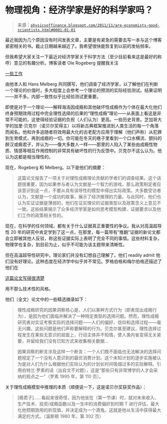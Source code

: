 <!--yml

分类：未分类

日期：2024-05-18 07:02:27

-->

# 物理视角：经济学家是好的科学家吗？

> 来源：[`physicsoffinance.blogspot.com/2011/11/are-economists-good-scientists.html#0001-01-01`](http://physicsoffinance.blogspot.com/2011/11/are-economists-good-scientists.html#0001-01-01)

最近我因为几个原因没有时间发表文章，主要是有紧急的需要去写一本与这个博客紧密相关的书。截止日期越来越近了。我希望很快能恢复到以前的发帖频率。

但我希望大家关注一下最近对经济学家关于科学方法（至少目前看来这是最好的称呼）意见的有趣分析。博客读者 Ole Rogeberg 提醒我关注

[一些工作](http://www.mendeley.com/profiles/ole-rogeberg/document/4267287632/#highlighted)

由他本人和 Hans Melberg 共同撰写，他们调查了经济学家，以了解他们在判断一个理论的价值时，多大程度上会参考一个理论的预测的实际经验测试。结果证明——并不多。内部一致性似乎比经验测试更重要。

即使是对于一个理论——解释海洛因成瘾和其他破坏性成瘾作为个体在最大化他们终身预期效用过程中完全理性选择的后果的“理性成瘾”理论——从表面上看这是非常不可能的，这使得经验证据的负担（人们认为）更高。一些历史背景。芝加哥大学的加里·贝克尔（诺贝尔奖得主）以将新古典框架推进到人类生活的每一个角落而闻名。他和许多追随者将效用最大化的古老配方应用于理解（他们声称）从犯罪到生育模式，再到成瘾的一切。你可能在冬天的巷子里看到一个口水横流、颤抖的醉汉或瘾君子，并认为——像大多数人一样——那里的人陷入了某些由成瘾性物质、情感等相互作用控制的非常具有破坏性的行为反馈中。贝克尔不这么认为。他认为这都是相当理性的。

现在，Rogeberg 和 Melberg。以下是他们的摘要：

> 这篇论文报告了一项关于对理性成瘾理论贡献的学者们的调查结果。这个话题很重要，因为如果参与者认为文献是一个智力的游戏，那么政策制定者应该意识到这一点，不要从具有误导性的模型中得出实际政策。大多数受访者认为，文献是一个成功的故事，展示了经济推理的力量。与此同时，他们也认为实证证据是薄弱的，他们在证实理论的证据类型以及政策含义上意见不一致。这些结果揭示了众多经济学家是如何思考模型构建、证据要求以及他们工作的政策相关性的。

现在，在科学的任何领域，都有关于什么证据真正重要性的争议。我从对高温超导性 20 年的研究中肯定学到了这一点，在那里，每一篇带有“推翻”证据的新论文都会立即被其他人反驳，称这些证据实际上表明了完全不同的事情。这些材料复杂，物理学也复杂，到目前为止，似乎不可能为该主题带来清晰性。

但在高温超导性研究中，理论家们并没有幻想自己理解了。他们 readily admit 他们没有好理论。这种态度在经济学中似乎并不常见。罗格伯格和梅尔伯格还描述了他们在

[这篇论文写得很清楚](http://goo.gl/F8gnG)

用不那么技术性的风格。

他们（全文）论文中的一些精选摘录如下：

> 理性成瘾研究的因果洞察核心是，人们以某种方式行为（即表现出成瘾行为），是因为他们面临并解决了一种特定类型的选择问题。然而，理性成瘾研究者对实证考察实际的选择问题——人们的偏好、信仰和选择过程——毫无兴趣，这些问题是他们声称要解释的行为。贝克尔甚至建议，理性选择过程发生在某些无意识的层面上，行动主体并不知情，使人类内省变得无关紧要，并留给我们没有已知方式来收集相关数据...
> 
> 因果洞察的断言涉及这样一个断言：一个人们既不面临也无法解决的选择问题规定了一个没有人意识到的最优消费计划。这个未知计划的逐步实施被认为是对人们为什么根据他们实际认为的计划长时间吸烟过多的实际解释。引用伯特兰·罗素的话（出自文不对题），这是“那些只有非常博学的人才会采纳的观点之一”（罗素 1995 年，第 110 页）。

关于理性成瘾模型中推理的本质（顺便说一下，这是诺贝尔奖获奖作品）：

> [瘾君子]……看起来很奇怪，因为他坐在（第一节课）时，就对未来收入、生产技术、投资/成瘾函数以及一生中的消费偏好到时期 T 进行评估，最大化他预期效用的折现值，并决定成为一个酒鬼。这就是他从生活中获得最大满足的方式。（温斯顿 1980 年，第 302 页）
